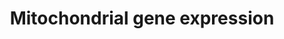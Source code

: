 ---
annotations:
- id: PW:0001333
  parent: regulatory pathway
  type: Pathway Ontology
  value: mitochondrial transcription pathway
authors:
- MaintBot
- Khanspers
- Andra
- Ddigles
- Eweitz
- Egonw
citedin:
- link: 10.1016/j.molmet.2025.102197
  title: An epigenome atlas of mouse adipocytes (2025)
communities: []
description: Numerous nuclear-encoded genes co-ordinate the expression of genes encoded
  on the mitochondrial genome.
last-edited: 2025-07-14
ndex: null
organisms:
- Mus musculus
redirect_from:
- /index.php/Pathway:WP1263
- /instance/WP1263
- /instance/WP1263_r139941
revision: r139941
schema-jsonld:
- '@context': https://schema.org/
  '@id': https://wikipathways.github.io/pathways/WP1263.html
  '@type': Dataset
  creator:
    '@type': Organization
    name: WikiPathways
  description: Numerous nuclear-encoded genes co-ordinate the expression of genes
    encoded on the mitochondrial genome.
  keywords:
  - Camk4
  - Ca²⁺
  - Creb1
  - Esrra
  - Gabpa
  - Gabpb2
  - Hcfc1
  - Mterf
  - Mterfd1
  - Myef2
  - Nrf1
  - Polrmt
  - Ppargc1a
  - Ppargc1b
  - Ppp3ca
  - Pprc1
  - Sp1
  - Tfam
  - Tfb1m
  - Tfb2m
  - cAMP
  - cGMP
  license: CC0
  name: Mitochondrial gene expression
seo: CreativeWork
title: Mitochondrial gene expression
wpid: WP1263
---